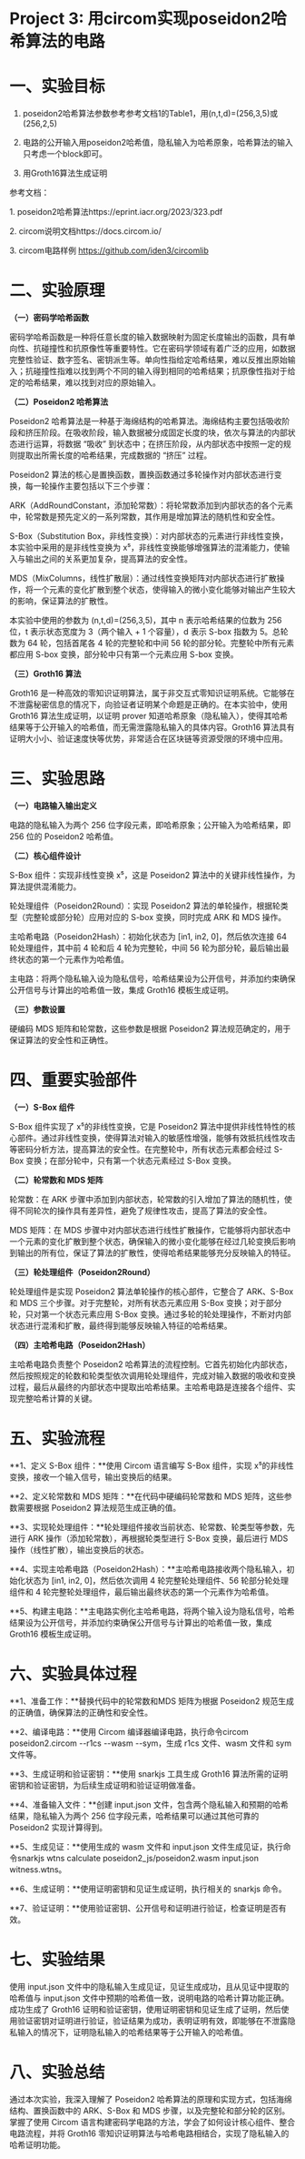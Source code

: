 # Project 3: 用circom实现poseidon2哈希算法的电路
# 一、实验目标

1) poseidon2哈希算法参数参考参考文档1的Table1，用(n,t,d)=(256,3,5)或(256,2,5)

2) 电路的公开输入用poseidon2哈希值，隐私输入为哈希原象，哈希算法的输入只考虑一个block即可。

3) 用Groth16算法生成证明

参考文档：

1\. poseidon2哈希算法https://eprint.iacr.org/2023/323.pdf

2\. circom说明文档https://docs.circom.io/

3\. circom电路样例 https://github.com/iden3/circomlib

# 二、实验原理

**（一）密码学哈希函数​**

密码学哈希函数是一种将任意长度的输入数据映射为固定长度输出的函数，具有单向性、抗碰撞性和抗原像性等重要特性。它在密码学领域有着广泛的应用，如数据完整性验证、数字签名、密钥派生等。单向性指给定哈希结果，难以反推出原始输入；抗碰撞性指难以找到两个不同的输入得到相同的哈希结果；抗原像性指对于给定的哈希结果，难以找到对应的原始输入。​

**（二）Poseidon2 哈希算法​**

Poseidon2 哈希算法是一种基于海绵结构的哈希算法。海绵结构主要包括吸收阶段和挤压阶段。在吸收阶段，输入数据被分成固定长度的块，依次与算法的内部状态进行运算，将数据 “吸收” 到状态中；在挤压阶段，从内部状态中按照一定的规则提取出所需长度的哈希结果，完成数据的 “挤压” 过程。​

Poseidon2 算法的核心是置换函数，置换函数通过多轮操作对内部状态进行变换，每一轮操作主要包括以下三个步骤：​

ARK（AddRoundConstant，添加轮常数）：将轮常数添加到内部状态的各个元素中，轮常数是预先定义的一系列常数，其作用是增加算法的随机性和安全性。​

S-Box（Substitution Box，非线性变换）：对内部状态的元素进行非线性变换，本实验中采用的是非线性变换为 x⁵，非线性变换能够增强算法的混淆能力，使输入与输出之间的关系更加复杂，提高算法的安全性。​

MDS（MixColumns，线性扩散层）：通过线性变换矩阵对内部状态进行扩散操作，将一个元素的变化扩散到整个状态，使得输入的微小变化能够对输出产生较大的影响，保证算法的扩散性。​

本实验中使用的参数为 (n,t,d)=(256,3,5)，其中 n 表示哈希结果的位数为 256 位，t 表示状态宽度为 3（两个输入 + 1 个容量），d 表示 S-box 指数为 5。总轮数为 64 轮，包括首尾各 4 轮的完整轮和中间 56 轮的部分轮。完整轮中所有元素都应用 S-box 变换，部分轮中只有第一个元素应用 S-box 变换。​

**（三）Groth16 算法​**

Groth16 是一种高效的零知识证明算法，属于非交互式零知识证明系统。它能够在不泄露秘密信息的情况下，向验证者证明某个命题是正确的。在本实验中，使用 Groth16 算法生成证明，以证明 prover 知道哈希原象（隐私输入），使得其哈希结果等于公开输入的哈希值，而无需泄露隐私输入的具体内容。Groth16 算法具有证明大小小、验证速度快等优势，非常适合在区块链等资源受限的环境中应用。

# 三、实验思路

**（一）电路输入输出定义​**

电路的隐私输入为两个 256 位字段元素，即哈希原象；公开输入为哈希结果，即 256 位的 Poseidon2 哈希值。​

**（二）核心组件设计​**

S-Box 组件：实现非线性变换 x⁵，这是 Poseidon2 算法中的关键非线性操作，为算法提供混淆能力。​

轮处理组件（Poseidon2Round）：实现 Poseidon2 算法的单轮操作，根据轮类型（完整轮或部分轮）应用对应的 S-box 变换，同时完成 ARK 和 MDS 操作。​

主哈希电路（Poseidon2Hash）：初始化状态为 \[in1, in2, 0\]，然后依次连接 64 轮处理组件，其中前 4 轮和后 4 轮为完整轮，中间 56 轮为部分轮，最后输出最终状态的第一个元素作为哈希值。​

主电路：将两个隐私输入设为隐私信号，哈希结果设为公开信号，并添加约束确保公开信号与计算出的哈希值一致，集成 Groth16 模板生成证明。​

**（三）参数设置​**

硬编码 MDS 矩阵和轮常数，这些参数是根据 Poseidon2 算法规范确定的，用于保证算法的安全性和正确性。

# 四、重要实验部件

**（一）S-Box 组件​**

S-Box 组件实现了 x⁵的非线性变换，它是 Poseidon2 算法中提供非线性特性的核心部件。通过非线性变换，使得算法对输入的敏感性增强，能够有效抵抗线性攻击等密码分析方法，提高算法的安全性。在完整轮中，所有状态元素都会经过 S-Box 变换；在部分轮中，只有第一个状态元素经过 S-Box 变换。​

**（二）轮常数和 MDS 矩阵​**

轮常数：在 ARK 步骤中添加到内部状态，轮常数的引入增加了算法的随机性，使得不同轮次的操作具有差异性，避免了规律性攻击，提高了算法的安全性。​

MDS 矩阵：在 MDS 步骤中对内部状态进行线性扩散操作，它能够将内部状态中一个元素的变化扩散到整个状态，确保输入的微小变化能够在经过几轮变换后影响到输出的所有位，保证了算法的扩散性，使得哈希结果能够充分反映输入的特征。​

**（三）轮处理组件（Poseidon2Round）​**

轮处理组件是实现 Poseidon2 算法单轮操作的核心部件，它整合了 ARK、S-Box 和 MDS 三个步骤。对于完整轮，对所有状态元素应用 S-Box 变换；对于部分轮，只对第一个状态元素应用 S-Box 变换。通过多轮的轮处理操作，不断对内部状态进行混淆和扩散，最终得到能够反映输入特征的哈希结果。​

**（四）主哈希电路（Poseidon2Hash）​**

主哈希电路负责整个 Poseidon2 哈希算法的流程控制。它首先初始化内部状态，然后按照规定的轮数和轮类型依次调用轮处理组件，完成对输入数据的吸收和变换过程，最后从最终的内部状态中提取出哈希结果。主哈希电路是连接各个组件、实现完整哈希计算的关键。

# 五、实验流程

**1、定义 S-Box 组件：**使用 Circom 语言编写 S-Box 组件，实现 x⁵的非线性变换，接收一个输入信号，输出变换后的结果。​

**2、定义轮常数和 MDS 矩阵：**在代码中硬编码轮常数和 MDS 矩阵，这些参数需要根据 Poseidon2 算法规范生成正确的值。​

**3、实现轮处理组件：**轮处理组件接收当前状态、轮常数、轮类型等参数，先进行 ARK 操作（添加轮常数），再根据轮类型进行 S-Box 变换，最后进行 MDS 操作（线性扩散），输出变换后的状态。​

**4、实现主哈希电路（Poseidon2Hash）：**主哈希电路接收两个隐私输入，初始化状态为 \[in1, in2, 0\]，然后依次调用 4 轮完整轮处理组件、56 轮部分轮处理组件和 4 轮完整轮处理组件，最后输出最终状态的第一个元素作为哈希值。​

**5、构建主电路：**主电路实例化主哈希电路，将两个输入设为隐私信号，哈希结果设为公开信号，并添加约束确保公开信号与计算出的哈希值一致，集成 Groth16 模板生成证明。

# 六、实验具体过程

**1、准备工作：**替换代码中的轮常数和MDS 矩阵为根据 Poseidon2 规范生成的正确值，确保算法的正确性和安全性。​

**2、编译电路：**使用 Circom 编译器编译电路，执行命令circom poseidon2.circom --r1cs --wasm --sym，生成 r1cs 文件、wasm 文件和 sym 文件等。​

**3、生成证明和验证密钥：**使用 snarkjs 工具生成 Groth16 算法所需的证明密钥和验证密钥，为后续生成证明和验证证明做准备。

**4、准备输入文件：**创建 input.json 文件，包含两个隐私输入和预期的哈希结果，隐私输入为两个 256 位字段元素，哈希结果可以通过其他可靠的 Poseidon2 实现计算得到。​

**5、生成见证：**使用生成的 wasm 文件和 input.json 文件生成见证，执行命令snarkjs wtns calculate poseidon2_js/poseidon2.wasm input.json witness.wtns。​

**6、生成证明：**使用证明密钥和见证生成证明，执行相关的 snarkjs 命令。​

**7、验证证明：**使用验证密钥、公开信号和证明进行验证，检查证明是否有效。

# 七、实验结果

使用 input.json 文件中的隐私输入生成见证，见证生成成功，且从见证中提取的哈希值与 input.json 文件中预期的哈希值一致，说明电路的哈希计算功能正确。​成功生成了 Groth16 证明和验证密钥，使用证明密钥和见证生成了证明，然后使用验证密钥对证明进行验证，验证结果为成功，表明证明有效，即能够在不泄露隐私输入的情况下，证明隐私输入的哈希结果等于公开输入的哈希值。

# 八、实验总结

通过本次实验，我深入理解了 Poseidon2 哈希算法的原理和实现方式，包括海绵结构、置换函数中的 ARK、S-Box 和 MDS 步骤，以及完整轮和部分轮的区别。掌握了使用 Circom 语言构建密码学电路的方法，学会了如何设计核心组件、整合电路流程，并将 Groth16 零知识证明算法与哈希电路相结合，实现了隐私输入的哈希证明功能。​
